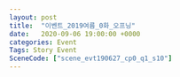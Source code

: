 ```yaml
---
layout: post
title:  "이벤트_2019여름_0화_오프닝"
date:   2020-09-06 19:00:00 +0000
categories: Event
Tags: Story Event
SceneCode: ["scene_evt190627_cp0_q1_s10"]
---
```

